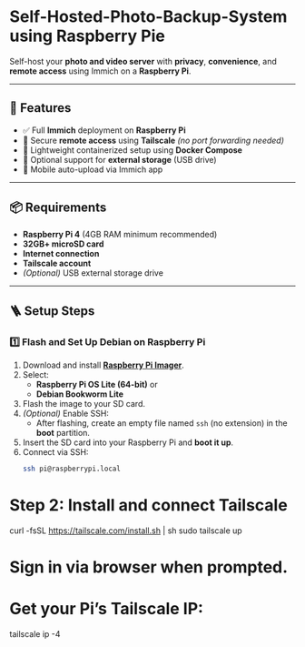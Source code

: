 # Self-Hosted-Photo-Backup-System using Raspberry Pie


Self-host your **photo and video server** with **privacy**, **convenience**, and **remote access** using Immich on a **Raspberry Pi**.

---

## 🚀 Features

- ✅ Full **Immich** deployment on **Raspberry Pi**
- 🔐 Secure **remote access** using **Tailscale** *(no port forwarding needed)*
- 🐳 Lightweight containerized setup using **Docker Compose**
- 💾 Optional support for **external storage** (USB drive)
- 📱 Mobile auto-upload via Immich app

---

## 📦 Requirements

- **Raspberry Pi 4** (4GB RAM minimum recommended)
- **32GB+ microSD card**
- **Internet connection**
- **Tailscale account**
- *(Optional)* USB external storage drive

---

## 🪜 Setup Steps

### 1️⃣ Flash and Set Up Debian on Raspberry Pi

1. Download and install **[Raspberry Pi Imager](https://www.raspberrypi.com/software/)**.
2. Select:
   - **Raspberry Pi OS Lite (64-bit)** or
   - **Debian Bookworm Lite**
3. Flash the image to your SD card.
4. *(Optional)* Enable SSH:
   - After flashing, create an empty file named `ssh` (no extension) in the **boot** partition.
5. Insert the SD card into your Raspberry Pi and **boot it up**.
6. Connect via SSH:
   ```bash
   ssh pi@raspberrypi.local

# Step 2: Install and connect Tailscale

curl -fsSL https://tailscale.com/install.sh | sh
sudo tailscale up

# Sign in via browser when prompted.
# Get your Pi’s Tailscale IP:
tailscale ip -4




